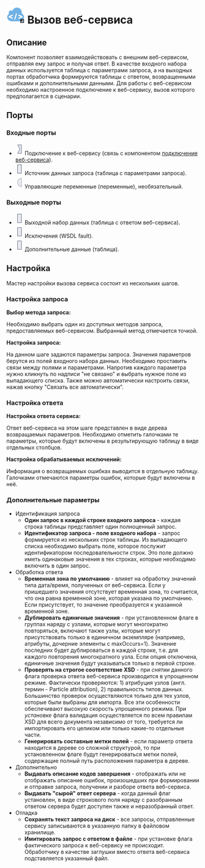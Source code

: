 # ![](../../media/app/icons/vendors/wsdlclient.svg) Вызов веб-сервиса

## Описание

Компонент позволяет взаимодействовать с внешним веб-сервисом, отправляя ему запрос и получая ответ. В качестве входного набора данных используется таблица с параметрами запроса, а на выходных портах обработчика формируются таблицы с ответом, возвращенными ошибками и дополнительными данными. Для работы с веб-сервисом необходимо настроенное подключение к веб-сервису, вызов которого предполагается в сценарии.

## Порты

### Входные порты

* ![](../../media/app/icons/ports/input_connection_inactive.svg) Подключение к веб-сервису (связь с компонентом [подключение веб-сервиса](../../integration/web-services/connecting-web-service.md)).
* ![](../../media/app/icons/ports/output_table_inactive.svg) Источник данных запроса (таблица с параметрами запроса).
* ![](../../media/app/icons/ports/optional_input_variable_inactive.svg) Управляющие переменные (переменные), необязательный.

### Выходные порты

* ![](../../media/app/icons/ports/output_table_inactive.svg) Выходной набор данных (таблица с ответом веб-сервиса).
* ![](../../media/app/icons/ports/output_table_inactive.svg) Исключения (WSDL fault).
* ![](../../media/app/icons/ports/output_table_inactive.svg) Дополнительные данные (таблица).

## Настройка

Мастер настройки вызова сервиса состоит из нескольких шагов.

### Настройка запроса

**Выбор метода запроса:**

Необходимо выбрать один из доступных методов запроса, предоставляемых веб-сервисом. Выбранный метод отмечается точкой.

**Настройка запроса:**

На данном шаге задаются параметры запроса. Значения параметров берутся из полей входного набора данных. Необходимо проставить связи между полями и параметрами. Напротив каждого параметра нужно кликнуть по надписи "не связано" и выбрать нужное поле из выпадающего списка. Также можно автоматически настроить связи, нажав кнопку "Связать все автоматически".

### Настройка ответа

**Настройка ответа сервиса:**

Ответ веб-сервиса на этом шаге представлен в виде дерева возвращаемых параметров. Необходимо отметить галочками те параметры, которые будут включены в результирующую таблицу в виде отдельных столбцов.

**Настройка обрабатываемых исключений:**

Информация о возвращаемых ошибках выводится в отдельную таблицу. Галочками отмечаются параметры ошибок, которые будут включены в неё.

### Дополнительные параметры

* Идентификация запроса
  * **Один запрос в каждой строке входного запроса** - каждая строка таблицы представляет один полноценный запрос.
  * **Идентификатор запроса - поле входного набора** - запрос формируется из нескольких строк таблицы. Из выпадающего списка необходимо выбрать поле, которое послужит идентификатором последовательности строк. Это поле должно иметь одинаковые значения в тех строках, которые необходимо включить в один запрос.
* Обработка ответа
  * **Временная зона по умолчанию** - влияет на обработку значений типа дата/время, полученных от веб-сервиса. Если у пришедшего значения отсутствует временная зона, то считается, что она равна временной зоне, которая указана по умолчанию. Если присутствует, то значение преобразуется к указанной временной зоне.
  * **Дублировать единичные значения** - при установленном флаге в группах наряду с узлами, которые могут многократно повторяться, включают также узлы, которые могут присутствовать только в единичном экземпляре (например, атрибуты, дочерние элементы с maxOccurs=1). Значение последних будет дублироваться в каждой строке, т.е. для каждого повторения многократного узла. Если опция отключена, единичные значения будут указываться только в первой строке.
  * **Проверять на строгое соответствие XSD** - при *снятии* данного флага проверка ответа веб-сервиса производится в упрощенном режиме. Фактически проверяются: 1) атрибуция узлов (англ. термин - Particle attribution), 2) правильность типов данных. Большинство проверок осуществляются только для тех узлов, которые были выбраны для импорта. Все эти особенности обеспечивают высокую скорость упрощенного режима. При *установке* флага валидация осуществляется по всем правилам XSD для всего документа независимо от того, требуется ли импортировать его целиком или только какие-то отдельные части.
  * **Генерировать составные метки полей** - если параметр ответа находится в дереве со сложной структурой, то при установленном флаге будут генерироваться метки полей, содержащие полный путь расположения параметра в дереве.
* Дополнительно
  * **Выдавать описание кодов завершения** - отображать или не отображать описание ошибок, произошедших при формировании и отправке запроса, получении и разборе ответа веб-сервиса.
  * **Выдавать "сырой" ответ сервера** -  когда данный флаг установлен, в виде строкового поля наряду с разобранным ответом сервера будет доступен также и неразобранный ответ.
* Отладка
  * **Сохранять текст запроса на диск** - все запросы, отправленные сервису записываются в указанную папку в файловом хранилище.
  * **Имитировать запрос с ответом в файле** - при установке флага фактического запроса к веб-сервису не происходит. Обработчику в качестве заглушки вместо ответа веб-сервиса подставляется указанный файл.